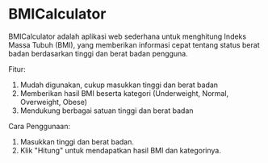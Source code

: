 # BMICalculator

BMICalculator adalah aplikasi web sederhana untuk menghitung Indeks Massa Tubuh (BMI), yang memberikan informasi cepat tentang status berat badan berdasarkan tinggi dan berat badan pengguna.

Fitur:
1. Mudah digunakan, cukup masukkan tinggi dan berat badan
2. Memberikan hasil BMI beserta kategori (Underweight, Normal, Overweight, Obese)
3. Mendukung berbagai satuan tinggi dan berat badan

Cara Penggunaan:
1. Masukkan tinggi dan berat badan.
2. Klik "Hitung" untuk mendapatkan hasil BMI dan kategorinya.
